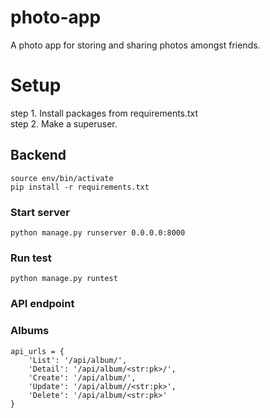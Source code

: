 # photo-app
A photo app for storing and sharing photos amongst friends.

# Setup
step 1. Install packages from requirements.txt <br/>
step 2. Make a superuser. <br/>
## Backend
```source env/bin/activate``` <br/>
```pip install -r requirements.txt``` <br/>
### Start server
```python manage.py runserver 0.0.0.0:8000``` <br/>
### Run test
```python manage.py runtest```

### API endpoint
### Albums
    api_urls = {
        'List': '/api/album/',
        'Detail': '/api/album/<str:pk>/',
        'Create': '/api/album/',
        'Update': '/api/album//<str:pk>',
        'Delete': '/api/album/<str:pk>'
    }
